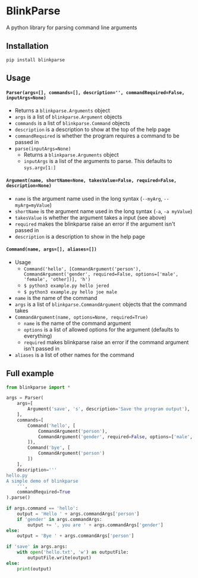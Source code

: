 # BlinkParse
A python library for parsing command line arguments
## Installation
`pip install blinkparse`
## Usage
#### `Parser(args=[], commands=[], description='', commandRequired=False, inputArgs=None)`  
- Returns a `blinkparse.Arguments` object
- `args` is a list of `blinkparse.Argument` objects
- `commands` is a list of `blinkparse.Command` objects
- `description` is a description to show at the top of the help page  
- `commandRequired` is whether the program requires a command to be passed in
- `parse(inputArgs=None)`
    - Returns a `blinkparse.Arguments` object
    - `inputArgs` is a list of the arguments to parse. This defaults to `sys.argv[1:]`
#### `Argument(name, shortName=None, takesValue=False, required=False, description=None)`  
- `name` is the argument name used in the long syntax (`--myArg`, `--myArg=myValue`)
- `shortName` is the argument name used in the long syntax (`-a`, `-a myValue`)
- `takesValue` is whether the argument takes a input (see above)
- `required` makes the blinkparse raise an error if the argument isn't passed in
- `description` is a description to show in the help page  
#### `Command(name, args=[], aliases=[])`  
- Usage
    - `Command('hello', [CommandArgument('person'), CommandArgument('gender', required=False, options=['male', 'female', 'other])], 'h')`
    - `$ python3 example.py hello jered`
    - `$ python3 example.py hello joe male`
- `name` is the name of the command
- `args` is a list of `blinkparse.CommandArgument` objects that the command takes
- `CommandArgument(name, options=None, required=True)`
    - `name` is the name of the command argument
    - `options` is a list of allowed options for the argument (defaults to everything)
    - `required` makes blinkparse raise an error if the command argument isn't passed in
- `aliases` is a list of other names for the command
## Full example
```python
from blinkparse import *

args = Parser(
    args=[
        Argument('save', 's', description='Save the program output'),
    ],
    commands=[
        Command('hello', [
            CommandArgument('person'),
            CommandArgument('gender', required=False, options=['male', 'female', 'other'])
        ]),
        Command('bye', [
            CommandArgument('person')
        ])
    ],
    description='''
hello.py
A simple demo of blinkparse
    ''',
    commandRequired=True
).parse()

if args.command == 'hello':
    output = 'Hello ' + args.commandArgs['person']
    if 'gender' in args.commandArgs:
        output += ', you are ' + args.commandArgs['gender']
else:
    output = 'Bye ' + args.commandArgs['person']

if 'save' in args.args:
    with open('hello.txt', 'w') as outputFile:
        outputFile.write(output)
else:
    print(output)
```